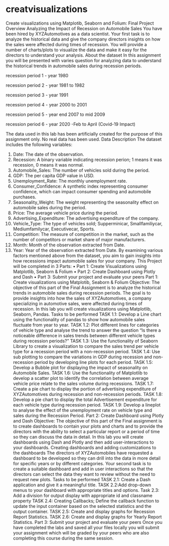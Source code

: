 # creatvisualizations
Create visualizations using Matplotib, Seaborn and Folium:
Final Project Overview
Analyzing the Impact of Recession on Automobile Sales
You have been hired by XYZAutomotives as a data scientist. Your first task is to analyze the historical data and give the company directors insights on how the sales were affected during times of recession. You will provide a number of charts/plots to visualize the data and make it easy for the directors to understand your analysis.
About the dataset
In this assignment you will be presented with varies question for analyzing data to understand the historical trends in automobile sales during recession periods.

recession period 1 - year 1980

recession period 2 - year 1981 to 1982

recession period 3 - year 1991

recession period 4 - year 2000 to 2001

recession period 5 - year end 2007 to mid 2009

recession period 6 - year 2020 -Feb to April (Covid-19 Impact)

The data used in this lab has been artificially created for the purpose of this assignment only. No real data has been used.
Data Description
The dataset includes the following variables:
1.	Date: The date of the observation.
2.	Recession: A binary variable indicating recession perion; 1 means it was recession, 0 means it was normal.
3.	Automobile_Sales: The number of vehicles sold during the period.
4.	GDP: The per capita GDP value in USD.
5.	Unemployment_Rate: The monthly unemployment rate.
6.	Consumer_Confidence: A synthetic index representing consumer confidence, which can impact consumer spending and automobile purchases.
7.	Seasonality_Weight: The weight representing the seasonality effect on automobile sales during the period.
8.	Price: The average vehicle price during the period.
9.	Advertising_Expenditure: The advertising expenditure of the company.
10.	Vehicle_Type: The type of vehicles sold; Supperminicar, Smallfamiliycar, Mediumfamilycar, Executivecar, Sports.
11.	Competition: The measure of competition in the market, such as the number of competitors or market share of major manufacturers.
12.	Month: Month of the observation extracted from Date.
13.	Year: Year of the observation extracted from Date.
By examining various factors mentioned above from the dataset, you aim to gain insights into how recessions impact automobile sales for your company.
This Project will be completed in 3 Parts:
•	Part 1: Create Visualizations using Matplotlib, Seaborn & Folium
•	Part 2: Create Dashboard using Plotly and Dash
•	Part 3: Submit your project and evaluate your peers
Part 1: Create visualizations using Matplotib, Seaborn & Folium
Objective:
The objective of this part of the Final Assignment is to analyze the historical trends in automobile sales during recession periods. The goal is to provide insights into how the sales of XYZAutomotives, a company specializing in automotive sales, were affected during times of recession.
In this lab you will create visualizations using Matplotlib, Seaborn, Pandas.
Tasks to be performed
TASK 1.1: Develop a Line chart using the functionality of pandas to show how automobile sales fluctuate from year to year.
TASK 1.2: Plot different lines for categories of vehicle type and analyse the trend to answer the question “Is there a noticeable difference in sales trends between different vehicle types during recession periods?”
TASK 1.3: Use the functionality of Seaborn Library to create a visualization to compare the sales trend per vehicle type for a recession period with a non-recession period.
TASK 1.4: Use sub plotting to compare the variations in GDP during recession and non-recession period by developing line plots for each period.
TASK 1.5: Develop a Bubble plot for displaying the impact of seasonality on Automobile Sales.
TASK 1.6: Use the functionality of Matplotlib to develop a scatter plot to identify the correlation between average vehicle price relate to the sales volume during recessions.
TASK 1.7: Create a pie chart to display the portion of advertising expenditure of XYZAutomotives during recession and non-recession periods.
TASK 1.8: Develop a pie chart to display the total Advertisement expenditure for each vehicle type during recession period.
TASK 1.9: Develop a lineplot to analyse the effect of the unemployment rate on vehicle type and sales during the Recession Period.
Part 2: Create Dashboard using Plotly and Dash
Objective:
The objective of this part of the Final assignment is to create dashboards to contain your plots and charts and to provide the directors with the ability to select a particular report or a period of time so they can discuss the data in detail.
In this lab you will create dashboards using Dash and Plotly and then add user-interactions to your dashboards.
Creating dashboards and adding customizations to the dashboards
The directors of XYZAutomobiles have requested a dashboard to be developed so they can drill into the data in more detail for specific years or by different categories. Your second task is to create a suitable dashboard and add in user interactions so that the directors can select the data they want to review without the need to request new plots.
Tasks to be performed
TASK 2.1: Create a Dash application and give it a meaningful title.
TASK 2.2:Add drop-down menus to your dashboard with appropriate titles and options.
Task 2.3: Add a division for output display with appropriate id and classname property
TASK 2.4: Creating Callbacks; Define the callback function to update the input container based on the selected statistics and the output container.
TASK 2.5: Create and display graphs for Recession Report Statistics.
TASK 2.6: Create and display graphs for Yearly Report Statistics.
Part 3: Submit your project and evaluate your peers
Once you have completed the labs and saved all your files locally you will submit your assignment which will be graded by your peers who are also completing this course during the same session.


